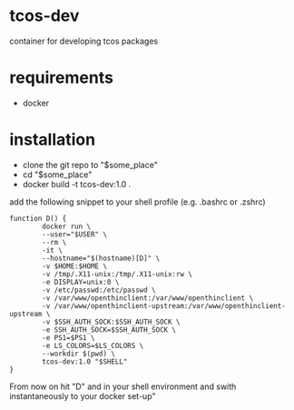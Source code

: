 tcos-dev
========

container for developing tcos packages


requirements
============

- docker

installation
============

- clone the git repo to "$some_place"
- cd "$some_place"
- docker build -t tcos-dev:1.0 .


add the following snippet to your shell profile (e.g. .bashrc or .zshrc)
```
function D() {
        docker run \
        --user="$USER" \
        --rm \
        -it \
        --hostname="$(hostname)[D]" \
        -v $HOME:$HOME \
        -v /tmp/.X11-unix:/tmp/.X11-unix:rw \
        -e DISPLAY=unix:0 \
        -v /etc/passwd:/etc/passwd \
        -v /var/www/openthinclient:/var/www/openthinclient \
        -v /var/www/openthinclient-upstream:/var/www/openthinclient-upstream \
        -v $SSH_AUTH_SOCK:$SSH_AUTH_SOCK \
        -e SSH_AUTH_SOCK=$SSH_AUTH_SOCK \
        -e PS1=$PS1 \
        -e LS_COLORS=$LS_COLORS \
        --workdir $(pwd) \
        tcos-dev:1.0 "$SHELL"
}
```

From now on hit "D" and <Enter> in your shell environment and swith instantaneously to your docker set-up"
